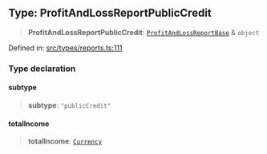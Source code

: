 
## Type: ProfitAndLossReportPublicCredit

> **ProfitAndLossReportPublicCredit**: [`ProfitAndLossReportBase`](#type-profitandlossreportbase) & `object`

Defined in: [src/types/reports.ts:111](https://github.com/centrifuge/centrifuge-sdk/blob/e8ba8663632aeb3b16074665a356e75ab51e8c4b/src/types/reports.ts#L111)

### Type declaration

#### subtype

> **subtype**: `"publicCredit"`

#### totalIncome

> **totalIncome**: [`Currency`](#class-currency)

